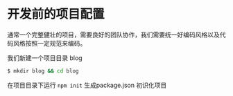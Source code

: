 # 开发前的项目配置

通常一个完整健壮的项目，需要良好的团队协作，我们需要统一好编码风格以及代码风格按照一定规范来编码。

我们新建一个项目目录 blog

```bash
$ mkdir blog && cd blog
```

在项目目录下运行 `npm init` 生成package.json 初识化项目